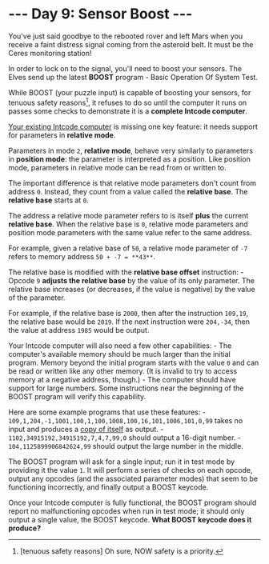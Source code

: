 # --- Day 9: Sensor Boost ---

You've just said goodbye to the rebooted rover and left Mars when you receive a faint distress signal coming from the asteroid belt.  It must be the Ceres monitoring station!

In order to lock on to the signal, you'll need to boost your sensors. The Elves send up the latest **BOOST** program - Basic Operation Of System Test.

While BOOST (your puzzle input) is capable of boosting your sensors, for tenuous safety reasons[^1], it refuses to do so until the computer it runs on passes some checks to demonstrate it is a **complete Intcode computer**.

[Your existing Intcode computer](5) is missing one key feature: it needs support for parameters in **relative mode**.

Parameters in mode `2`, **relative mode**, behave very similarly to parameters in **position mode**: the parameter is interpreted as a position.  Like position mode, parameters in relative mode can be read from or written to.

The important difference is that relative mode parameters don't count from address `0`.  Instead, they count from a value called the **relative base**. The **relative base** starts at `0`.

The address a relative mode parameter refers to is itself **plus** the current **relative base**. When the relative base is `0`, relative mode parameters and position mode parameters with the same value refer to the same address.

For example, given a relative base of `50`, a relative mode parameter of `-7` refers to memory address `50 + -7 = **43**`.

The relative base is modified with the **relative base offset** instruction:
    - Opcode `9` **adjusts the relative base** by the value of its only parameter. The relative base increases (or decreases, if the value is negative) by the value of the parameter.

For example, if the relative base is `2000`, then after the instruction `109,19`, the relative base would be `2019`. If the next instruction were `204,-34`, then the value at address `1985` would be output.

Your Intcode computer will also need a few other capabilities:
    - The computer's available memory should be much larger than the initial program. Memory beyond the initial program starts with the value `0` and can be read or written like any other memory. (It is invalid to try to access memory at a negative address, though.)
    - The computer should have support for large numbers. Some instructions near the beginning of the BOOST program will verify this capability.

Here are some example programs that use these features:
    - `109,1,204,-1,1001,100,1,100,1008,100,16,101,1006,101,0,99` takes no input and produces a [copy of itself](https://en.wikipedia.org/wiki/Quine_(computing)) as output.
    - `1102,34915192,34915192,7,4,7,99,0` should output a 16-digit number.
    - `104,1125899906842624,99` should output the large number in the middle.

The BOOST program will ask for a single input; run it in test mode by providing it the value `1`. It will perform a series of checks on each opcode, output any opcodes (and the associated parameter modes) that seem to be functioning incorrectly, and finally output a BOOST keycode.

Once your Intcode computer is fully functional, the BOOST program should report no malfunctioning opcodes when run in test mode; it should only output a single value, the BOOST keycode. **What BOOST keycode does it produce?**

[^1]: [tenuous safety reasons] Oh sure, NOW safety is a priority.
